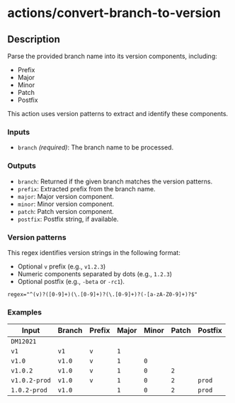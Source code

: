 # actions/convert-branch-to-version

## Description
Parse the provided branch name into its version components, including:

- Prefix
- Major
- Minor
- Patch
- Postfix

This action uses version patterns to extract and identify these components.

### Inputs
- ``branch`` _(required)_: The branch name to be processed.

### Outputs
- ``branch``: Returned if the given branch matches the version patterns.
- ``prefix``: Extracted prefix from the branch name.
- ``major``: Major version component.
- ``minor``: Minor version component.
- ``patch``: Patch version component.
- ``postfix``: Postfix string, if available.

### Version patterns

This regex identifies version strings in the following format:
- Optional `v` prefix (e.g., `v1.2.3`)
- Numeric components separated by dots (e.g., `1.2.3`)
- Optional postfix (e.g., `-beta` or `-rc1`).

```
regex="^(v)?([0-9]+)(\.[0-9]+)?(\.[0-9]+)?(-[a-zA-Z0-9]+)?$"
```

### Examples

| Input         | Branch | Prefix | Major | Minor | Patch | Postfix |
|---------------|------|--------|-------|-------|-------|---------|
| `DM12021`     |      |        |       |       |       |         |
| `v1`          |    `v1`  | `v`      | `1`     |       |       |         |
| `v1.0`        |    `v1.0` | `v`      | `1`     | `0`     |       |         |
| `v1.0.2`      |    `v1.0` | `v`      | `1`     | `0`     | `2`   |         |
| `v1.0.2-prod` |    `v1.0` | `v`      | `1`     | `0`     | `2`   | `prod`    |
| `1.0.2-prod` |    `v1.0` |      | `1`     | `0`     | `2`   | `prod`    |
